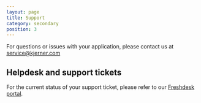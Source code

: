 ```yaml
---
layout: page
title: Support
category: secondary
position: 3
---
```

For questions or issues with your application, please contact us at [service@kjerner.com](mailto:service@kjerner.com)

## Helpdesk and support tickets
For the current status of your support ticket, please refer to our [Freshdesk portal](https://kjerner.freshdesk.com/).
